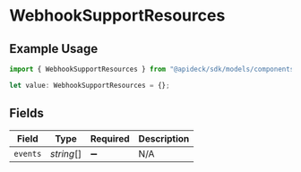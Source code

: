 # WebhookSupportResources

## Example Usage

```typescript
import { WebhookSupportResources } from "@apideck/sdk/models/components";

let value: WebhookSupportResources = {};
```

## Fields

| Field              | Type               | Required           | Description        |
| ------------------ | ------------------ | ------------------ | ------------------ |
| `events`           | *string*[]         | :heavy_minus_sign: | N/A                |